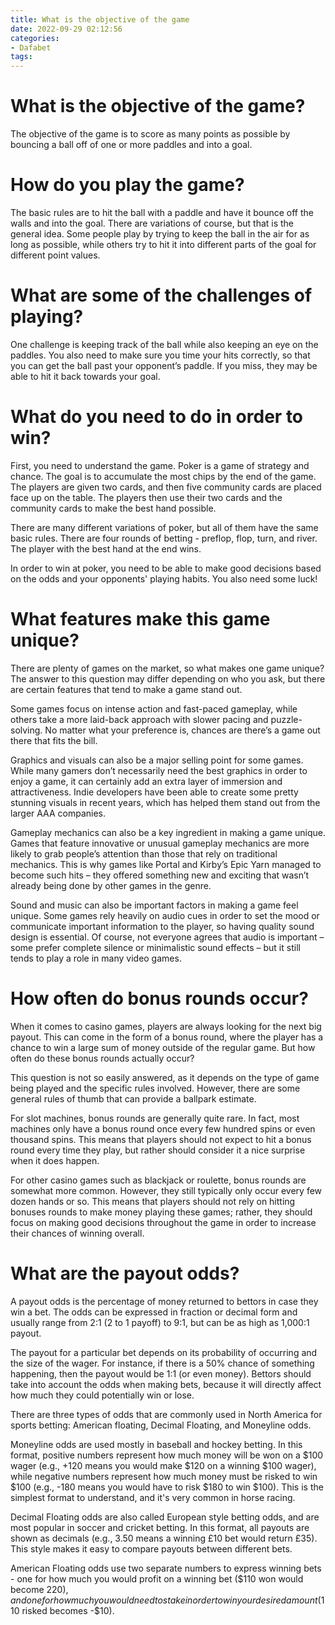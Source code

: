 ```yaml
---
title: What is the objective of the game
date: 2022-09-29 02:12:56
categories:
- Dafabet
tags:
---
```



#  What is the objective of the game?

The objective of the game is to score as many points as possible by bouncing a ball off of one or more paddles and into a goal.

# How do you play the game?

The basic rules are to hit the ball with a paddle and have it bounce off the walls and into the goal. There are variations of course, but that is the general idea. Some people play by trying to keep the ball in the air for as long as possible, while others try to hit it into different parts of the goal for different point values.

# What are some of the challenges of playing?

One challenge is keeping track of the ball while also keeping an eye on the paddles. You also need to make sure you time your hits correctly, so that you can get the ball past your opponent’s paddle. If you miss, they may be able to hit it back towards your goal.

#  What do you need to do in order to win? 

First, you need to understand the game. Poker is a game of strategy and chance. The goal is to accumulate the most chips by the end of the game. The players are given two cards, and then five community cards are placed face up on the table. The players then use their two cards and the community cards to make the best hand possible.

There are many different variations of poker, but all of them have the same basic rules. There are four rounds of betting - preflop, flop, turn, and river. The player with the best hand at the end wins.

In order to win at poker, you need to be able to make good decisions based on the odds and your opponents' playing habits. You also need some luck!

#  What features make this game unique? 

There are plenty of games on the market, so what makes one game unique? The answer to this question may differ depending on who you ask, but there are certain features that tend to make a game stand out.

Some games focus on intense action and fast-paced gameplay, while others take a more laid-back approach with slower pacing and puzzle-solving. No matter what your preference is, chances are there’s a game out there that fits the bill.

Graphics and visuals can also be a major selling point for some games. While many gamers don’t necessarily need the best graphics in order to enjoy a game, it can certainly add an extra layer of immersion and attractiveness. Indie developers have been able to create some pretty stunning visuals in recent years, which has helped them stand out from the larger AAA companies.

Gameplay mechanics can also be a key ingredient in making a game unique. Games that feature innovative or unusual gameplay mechanics are more likely to grab people’s attention than those that rely on traditional mechanics. This is why games like Portal and Kirby’s Epic Yarn managed to become such hits – they offered something new and exciting that wasn’t already being done by other games in the genre.

Sound and music can also be important factors in making a game feel unique. Some games rely heavily on audio cues in order to set the mood or communicate important information to the player, so having quality sound design is essential. Of course, not everyone agrees that audio is important – some prefer complete silence or minimalistic sound effects – but it still tends to play a role in many video games.

#  How often do bonus rounds occur? 

When it comes to casino games, players are always looking for the next big payout. This can come in the form of a bonus round, where the player has a chance to win a large sum of money outside of the regular game. But how often do these bonus rounds actually occur?

This question is not so easily answered, as it depends on the type of game being played and the specific rules involved. However, there are some general rules of thumb that can provide a ballpark estimate.

For slot machines, bonus rounds are generally quite rare. In fact, most machines only have a bonus round once every few hundred spins or even thousand spins. This means that players should not expect to hit a bonus round every time they play, but rather should consider it a nice surprise when it does happen.

For other casino games such as blackjack or roulette, bonus rounds are somewhat more common. However, they still typically only occur every few dozen hands or so. This means that players should not rely on hitting bonuses rounds to make money playing these games; rather, they should focus on making good decisions throughout the game in order to increase their chances of winning overall.

#  What are the payout odds?

A payout odds is the percentage of money returned to bettors in case they win a bet. The odds can be expressed in fraction or decimal form and usually range from 2:1 (2 to 1 payoff) to 9:1, but can be as high as 1,000:1 payout.



The payout for a particular bet depends on its probability of occurring and the size of the wager. For instance, if there is a 50% chance of something happening, then the payout would be 1:1 (or even money). Bettors should take into account the odds when making bets, because it will directly affect how much they could potentially win or lose. 

There are three types of odds that are commonly used in North America for sports betting: American floating, Decimal Floating, and Moneyline odds.

Moneyline odds are used mostly in baseball and hockey betting. In this format, positive numbers represent how much money will be won on a $100 wager (e.g., +120 means you would make $120 on a winning $100 wager), while negative numbers represent how much money must be risked to win $100 (e.g., -180 means you would have to risk $180 to win $100). This is the simplest format to understand, and it's very common in horse racing.

Decimal Floating odds are also called European style betting odds, and are most popular in soccer and cricket betting. In this format, all payouts are shown as decimals (e.g., 3.50 means a winning £10 bet would return £35). This style makes it easy to compare payouts between different bets. 

American Floating odds use two separate numbers to express winning bets - one for how much you would profit on a winning bet ($110 won would become $220), and one for how much you would need to stake in order to win your desired amount ($110 risked becomes -$10).